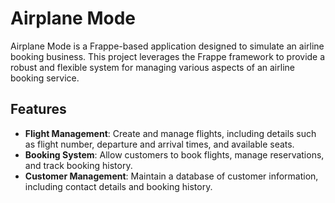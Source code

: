 # Airplane Mode

Airplane Mode is a Frappe-based application designed to simulate an airline booking business. This project leverages the Frappe framework to provide a robust and flexible system for managing various aspects of an airline booking service.

## Features

- **Flight Management**: Create and manage flights, including details such as flight number, departure and arrival times, and available seats.
- **Booking System**: Allow customers to book flights, manage reservations, and track booking history.
- **Customer Management**: Maintain a database of customer information, including contact details and booking history.
